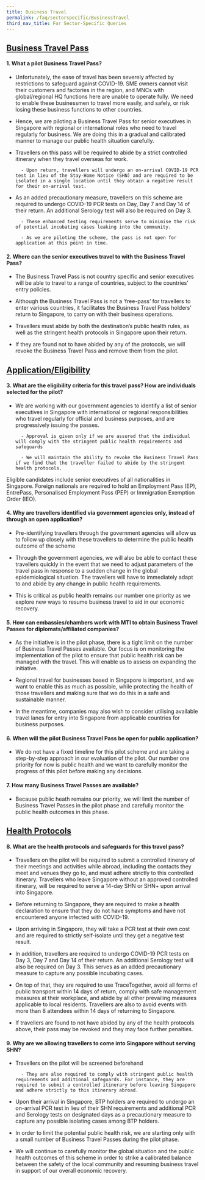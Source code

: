 ```yaml
---
title: Business Travel
permalink: /faq/sectorspecific/BusinessTravel
third_nav_title: For Sector-Specific Queries
---
```


## **<ins>Business Travel Pass</ins>**

#### **1. What a pilot Business Travel Pass?**

- Unfortunately, the ease of travel has been severely affected by restrictions to safeguard against COVID-19. SME owners cannot visit their customers and factories in the region, and MNCs with global/regional HQ functions here are unable to operate fully. We need to enable these businessmen to travel more easily, and safely, or risk losing these business functions to other countries.

- Hence, we are piloting a  Business Travel Pass for senior executives in Singapore with regional or international roles who need to travel regularly for business. We are doing this in a gradual and calibrated manner to manage our public health situation carefully.

- Travellers on this pass will be required to abide by a strict controlled itinerary when they travel overseas for work.

        - Upon return, travellers will undergo an on-arrival COVID-19 PCR test in lieu of the Stay-Home Notice (SHN) and are required to be isolated in a single location until they obtain a negative result for their on-arrival test.

- As an added precautionary measure, travellers on this scheme are required to undergo COVID-19 PCR tests on Day, Day 7 and Day 14 of their return. An additional Serology test will also be required on Day 3.

        - These enhanced testing requirements serve to minimise the risk of potential incubating cases leaking into the community.

        - As we are piloting the scheme, the pass is not open for application at this point in time.

#### **2. Where can the senior executives travel to with the Business Travel Pass?**
- The Business Travel Pass is not country specific and senior executives will be able to travel to a range of countries, subject to the countries’ entry policies. 

- Although the Business Travel Pass is not a ‘free-pass’ for travellers to enter various countries, it facilitates the Business Travel Pass holders' return to Singapore, to carry on with their business operations. 

- Travellers must abide by both the destination’s public health rules, as well as the stringent health protocols in Singapore upon their return. 

- If they are found not to have abided by any of the protocols, we will revoke the Business Travel Pass and remove them from the pilot.

## **<ins>Application/Eligibility</ins>**

#### **3. What are the eligibility criteria for this travel pass? How are individuals selected for the pilot?**
- We are working with our government agencies to identify a list of senior executives in Singapore with international or regional responsibilities who travel regularly for official and business purposes, and are progressively issuing the passes. 

        - Approval is given only if we are assured that the individual will comply with the stringent public health requirements and safeguards 

        - We will maintain the ability to revoke the Business Travel Pass if we find that the traveller failed to abide by the stringent health protocols.  

Eligible candidates include senior executives of all nationalities in Singapore. Foreign nationals are required to hold an Employment Pass (EP), EntrePass, Personalised Employment Pass (PEP) or Immigration Exemption Order (IEO). 

#### **4. Why are travellers identified via government agencies only, instead of through an open application?**
- Pre-identifying travellers through the government agencies will allow us to follow up closely with these travellers to determine the public health outcome of the scheme

- Through the government agencies, we will also be able to contact these travellers quickly in the event that we need to adjust parameters of the travel pass in response to a sudden change in the global epidemiological situation. The travellers will have to immediately adapt to and abide by any change in public health requirements. 

- This is critical as public health remains our number one priority as we explore new ways to resume business travel to aid in our economic recovery. 

#### **5. How can embassies/chambers work with MTI to obtain Business Travel Passes for diplomats/affiliated companies?**
- As the initiative is in the pilot phase, there is a tight limit on the number of Business Travel Passes available. Our focus is on monitoring the implementation of the pilot to ensure that public health risk can be managed with the travel. This will enable us to assess on expanding the initiative. 

- Regional travel for businesses based in Singapore is important, and we want to enable this as much as possible, while protecting the health of those travellers and making sure that we do this in a safe and sustainable manner.

- In the meantime, companies may also wish to consider utilising available travel lanes for entry into Singapore from applicable countries for business purposes. 

#### **6. When will the pilot Business Travel Pass be open for public application?**
- We do not have a fixed timeline for this pilot scheme and are taking a step-by-step approach in our evaluation of the pilot. Our number one priority for now is public health and we want to carefully monitor the progress of this pilot before making any decisions. 

#### **7. How many Business Travel Passes are available?**
- Because public heath remains our priority, we will limit the number of Business Travel Passes in the pilot phase and carefully monitor the public health outcomes in this phase.  

## **<ins>Health Protocols</ins>**

#### **8. What are the health protocols and safeguards for this travel pass?**
- Travellers on the pilot will be required to submit a controlled itinerary of their meetings and activities while abroad, including the contacts they meet and venues they go to, and must adhere strictly to this controlled itinerary. Travellers who leave Singapore without an approved controlled itinerary, will be required to serve a 14-day SHN or SHN+ upon arrival into Singapore.
	 
- Before returning to Singapore, they are required to make a health declaration to ensure that they do not have symptoms and have not encountered anyone infected with COVID-19. 
	
- Upon arriving in Singapore, they will take a PCR test at their own cost and are required to strictly self-isolate until they get a negative test result. 
	
- In addition, travellers are required to undergo COVID-19 PCR tests on Day 3, Day 7 and Day 14 of their return. An additional Serology test will also be required on Day 3. This serves as an added precautionary measure to capture any possible incubating cases. 
	
- On top of that, they are required to use TraceTogether, avoid all forms of public transport within 14 days of return, comply with safe management measures at their workplace, and abide by all other prevailing measures applicable to local residents. Travellers are also to avoid events with more than 8 attendees within 14 days of returning to Singapore.
	
- If travellers are found to not have abided by any of the health protocols above, their pass may be revoked and they may face further penalties. 

#### **9. Why are we allowing travellers to come into Singapore without serving SHN?**
- Travellers on the pilot will be screened beforehand 
	
        - They are also required to comply with stringent public health requirements and additional safeguards. For instance, they are required to submit a controlled itinerary before leaving Singapore and adhere strictly to this itinerary abroad.
	
- Upon their arrival in Singapore, BTP holders are required to undergo an on-arrival PCR test in lieu of their SHN requirements and additional PCR and Serology tests on designated days as a precautionary measure to capture any possible isolating cases among BTP holders.   

- In order to limit the potential public health risk, we are starting only with a small number of Business Travel Passes during the pilot phase. 

- We will continue to carefully monitor the global situation and the public health outcomes of this scheme in order to strike a calibrated balance between the safety of the local community and resuming business travel in support of our overall economic recovery. 

